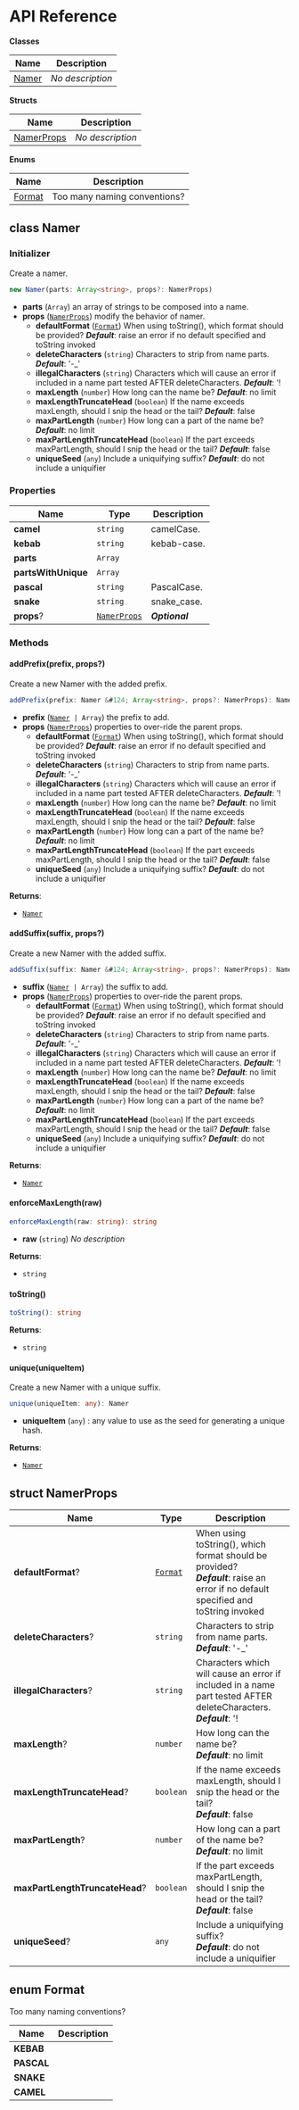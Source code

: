 # API Reference

**Classes**

Name|Description
----|-----------
[Namer](#multi-convention-namer-namer)|*No description*


**Structs**

Name|Description
----|-----------
[NamerProps](#multi-convention-namer-namerprops)|*No description*


**Enums**

Name|Description
----|-----------
[Format](#multi-convention-namer-format)|Too many naming conventions?



## class Namer  <a id="multi-convention-namer-namer"></a>




### Initializer


Create a namer.

```ts
new Namer(parts: Array<string>, props?: NamerProps)
```

* **parts** (<code>Array<string></code>)  an array of strings to be composed into a name.
* **props** (<code>[NamerProps](#multi-convention-namer-namerprops)</code>)  modify the behavior of namer.
  * **defaultFormat** (<code>[Format](#multi-convention-namer-format)</code>)  When using toString(), which format should be provided? __*Default*__: raise an error if no default specified and toString invoked
  * **deleteCharacters** (<code>string</code>)  Characters to strip from name parts. __*Default*__: '-_'
  * **illegalCharacters** (<code>string</code>)  Characters which will cause an error if included in a name part tested AFTER deleteCharacters. __*Default*__: '!
  * **maxLength** (<code>number</code>)  How long can the name be? __*Default*__: no limit
  * **maxLengthTruncateHead** (<code>boolean</code>)  If the name exceeds maxLength, should I snip the head or the tail? __*Default*__: false
  * **maxPartLength** (<code>number</code>)  How long can a part of the name be? __*Default*__: no limit
  * **maxPartLengthTruncateHead** (<code>boolean</code>)  If the part exceeds maxPartLength, should I snip the head or the tail? __*Default*__: false
  * **uniqueSeed** (<code>any</code>)  Include a uniquifying suffix? __*Default*__: do not include a uniquifier



### Properties


Name | Type | Description 
-----|------|-------------
**camel** | <code>string</code> | camelCase.
**kebab** | <code>string</code> | kebab-case.
**parts** | <code>Array<string></code> | <span></span>
**partsWithUnique** | <code>Array<string></code> | <span></span>
**pascal** | <code>string</code> | PascalCase.
**snake** | <code>string</code> | snake_case.
**props**? | <code>[NamerProps](#multi-convention-namer-namerprops)</code> | __*Optional*__

### Methods


#### addPrefix(prefix, props?) <a id="multi-convention-namer-namer-addprefix"></a>

Create a new Namer with the added prefix.

```ts
addPrefix(prefix: Namer &#124; Array<string>, props?: NamerProps): Namer
```

* **prefix** (<code>[Namer](#multi-convention-namer-namer) &#124; Array<string></code>)  the prefix to add.
* **props** (<code>[NamerProps](#multi-convention-namer-namerprops)</code>)  properties to over-ride the parent props.
  * **defaultFormat** (<code>[Format](#multi-convention-namer-format)</code>)  When using toString(), which format should be provided? __*Default*__: raise an error if no default specified and toString invoked
  * **deleteCharacters** (<code>string</code>)  Characters to strip from name parts. __*Default*__: '-_'
  * **illegalCharacters** (<code>string</code>)  Characters which will cause an error if included in a name part tested AFTER deleteCharacters. __*Default*__: '!
  * **maxLength** (<code>number</code>)  How long can the name be? __*Default*__: no limit
  * **maxLengthTruncateHead** (<code>boolean</code>)  If the name exceeds maxLength, should I snip the head or the tail? __*Default*__: false
  * **maxPartLength** (<code>number</code>)  How long can a part of the name be? __*Default*__: no limit
  * **maxPartLengthTruncateHead** (<code>boolean</code>)  If the part exceeds maxPartLength, should I snip the head or the tail? __*Default*__: false
  * **uniqueSeed** (<code>any</code>)  Include a uniquifying suffix? __*Default*__: do not include a uniquifier

__Returns__:
* <code>[Namer](#multi-convention-namer-namer)</code>

#### addSuffix(suffix, props?) <a id="multi-convention-namer-namer-addsuffix"></a>

Create a new Namer with the added suffix.

```ts
addSuffix(suffix: Namer &#124; Array<string>, props?: NamerProps): Namer
```

* **suffix** (<code>[Namer](#multi-convention-namer-namer) &#124; Array<string></code>)  the suffix to add.
* **props** (<code>[NamerProps](#multi-convention-namer-namerprops)</code>)  properties to over-ride the parent props.
  * **defaultFormat** (<code>[Format](#multi-convention-namer-format)</code>)  When using toString(), which format should be provided? __*Default*__: raise an error if no default specified and toString invoked
  * **deleteCharacters** (<code>string</code>)  Characters to strip from name parts. __*Default*__: '-_'
  * **illegalCharacters** (<code>string</code>)  Characters which will cause an error if included in a name part tested AFTER deleteCharacters. __*Default*__: '!
  * **maxLength** (<code>number</code>)  How long can the name be? __*Default*__: no limit
  * **maxLengthTruncateHead** (<code>boolean</code>)  If the name exceeds maxLength, should I snip the head or the tail? __*Default*__: false
  * **maxPartLength** (<code>number</code>)  How long can a part of the name be? __*Default*__: no limit
  * **maxPartLengthTruncateHead** (<code>boolean</code>)  If the part exceeds maxPartLength, should I snip the head or the tail? __*Default*__: false
  * **uniqueSeed** (<code>any</code>)  Include a uniquifying suffix? __*Default*__: do not include a uniquifier

__Returns__:
* <code>[Namer](#multi-convention-namer-namer)</code>

#### enforceMaxLength(raw) <a id="multi-convention-namer-namer-enforcemaxlength"></a>



```ts
enforceMaxLength(raw: string): string
```

* **raw** (<code>string</code>)  *No description*

__Returns__:
* <code>string</code>

#### toString() <a id="multi-convention-namer-namer-tostring"></a>



```ts
toString(): string
```


__Returns__:
* <code>string</code>

#### unique(uniqueItem) <a id="multi-convention-namer-namer-unique"></a>

Create a new Namer with a unique suffix.

```ts
unique(uniqueItem: any): Namer
```

* **uniqueItem** (<code>any</code>)  : any value to use as the seed for generating a unique hash.

__Returns__:
* <code>[Namer](#multi-convention-namer-namer)</code>



## struct NamerProps  <a id="multi-convention-namer-namerprops"></a>






Name | Type | Description 
-----|------|-------------
**defaultFormat**? | <code>[Format](#multi-convention-namer-format)</code> | When using toString(), which format should be provided?<br/>__*Default*__: raise an error if no default specified and toString invoked
**deleteCharacters**? | <code>string</code> | Characters to strip from name parts.<br/>__*Default*__: '-_'
**illegalCharacters**? | <code>string</code> | Characters which will cause an error if included in a name part tested AFTER deleteCharacters.<br/>__*Default*__: '!
**maxLength**? | <code>number</code> | How long can the name be?<br/>__*Default*__: no limit
**maxLengthTruncateHead**? | <code>boolean</code> | If the name exceeds maxLength, should I snip the head or the tail?<br/>__*Default*__: false
**maxPartLength**? | <code>number</code> | How long can a part of the name be?<br/>__*Default*__: no limit
**maxPartLengthTruncateHead**? | <code>boolean</code> | If the part exceeds maxPartLength, should I snip the head or the tail?<br/>__*Default*__: false
**uniqueSeed**? | <code>any</code> | Include a uniquifying suffix?<br/>__*Default*__: do not include a uniquifier



## enum Format  <a id="multi-convention-namer-format"></a>

Too many naming conventions?

Name | Description
-----|-----
**KEBAB** |
**PASCAL** |
**SNAKE** |
**CAMEL** |


